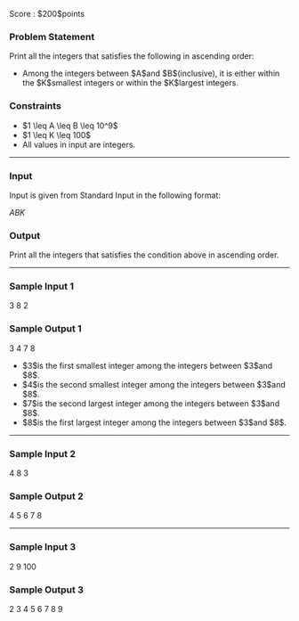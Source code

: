 
<div>

<span>

<span>

<p>
Score : $200$points
</p>

<div>

<section>

### **Problem Statement**

<p>
Print all the integers that satisfies the following in ascending order:
</p>

<ul>

<li>
Among the integers between $A$and $B$(inclusive), it is either within the $K$smallest integers or within the $K$largest integers.
</li>

</ul>

</section>

</div>

<div>

<section>

### **Constraints**

<ul>

<li>
$1 \leq A \leq B \leq 10^9$
</li>

<li>
$1 \leq K \leq 100$
</li>

<li>
All values in input are integers.
</li>

</ul>

</section>

</div>

---

<div>

<div>

<section>

### **Input**

<p>
Input is given from Standard Input in the following format:
</p>

<div>

$A$$B$$K$
</div>

</section>

</div>

<div>

<section>

### **Output**

<p>
Print all the integers that satisfies the condition above in ascending order.
</p>

</section>

</div>

</div>

---

<div>

<section>

### **Sample Input 1**

<div>

3 8 2

</div>

</section>

</div>

<div>

<section>

### **Sample Output 1**

<div>

3
4
7
8

</div>

<ul>

<li>
$3$is the first smallest integer among the integers between $3$and $8$.
</li>

<li>
$4$is the second smallest integer among the integers between $3$and $8$.
</li>

<li>
$7$is the second largest integer among the integers between $3$and $8$.
</li>

<li>
$8$is the first largest integer among the integers between $3$and $8$.
</li>

</ul>

</section>

</div>

---

<div>

<section>

### **Sample Input 2**

<div>

4 8 3

</div>

</section>

</div>

<div>

<section>

### **Sample Output 2**

<div>

4
5
6
7
8

</div>

</section>

</div>

---

<div>

<section>

### **Sample Input 3**

<div>

2 9 100

</div>

</section>

</div>

<div>

<section>

### **Sample Output 3**

<div>

2
3
4
5
6
7
8
9

</div>

</section>

</div>

</span>

</span>

</div>
